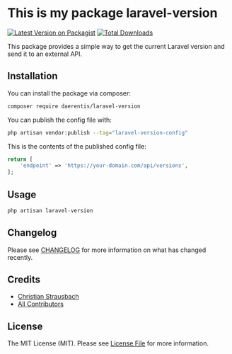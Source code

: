 # This is my package laravel-version

[![Latest Version on Packagist](https://img.shields.io/packagist/v/daerentis/laravel-version.svg?style=flat-square)](https://packagist.org/packages/daerentis/laravel-version)
[![Total Downloads](https://img.shields.io/packagist/dt/daerentis/laravel-version.svg?style=flat-square)](https://packagist.org/packages/daerentis/laravel-version)

This package provides a simple way to get the current Laravel version and send it to an external API.

## Installation

You can install the package via composer:

```bash
composer require daerentis/laravel-version
```

You can publish the config file with:

```bash
php artisan vendor:publish --tag="laravel-version-config"
```

This is the contents of the published config file:

```php
return [
    'endpoint' => 'https://your-domain.com/api/versions',
];
```

## Usage

```php
php artisan laravel-version
```

## Changelog

Please see [CHANGELOG](CHANGELOG.md) for more information on what has changed recently.

## Credits

-   [Christian Strausbach](https://github.com/daerentis)
-   [All Contributors](../../contributors)

## License

The MIT License (MIT). Please see [License File](LICENSE.md) for more information.
